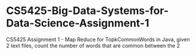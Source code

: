 # CS5425-Big-Data-Systems-for-Data-Science-Assignment-1
CS5425 Assignment 1 - Map Reduce for TopkCommonWords in Java, given 2 text files, count the number of words that are common between the 2
